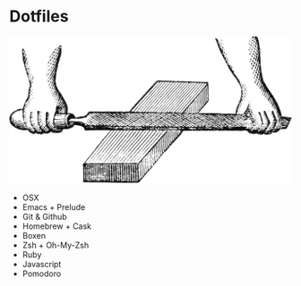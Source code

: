 # Dotfiles
![Dotfiles](/dotfiles.jpg)

- OSX
- Emacs + Prelude
- Git & Github
- Homebrew + Cask
- Boxen
- Zsh + Oh-My-Zsh
- Ruby
- Javascript
- Pomodoro
